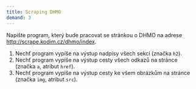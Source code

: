 ```yaml
---
title: Scraping DHMO
demand: 3
---
```


Napište program, který bude pracovat se stránkou o DHMO na adrese http://scrape.kodim.cz/dhmo/index.

1. Nechť program vypíše na výstup nadpisy všech sekcí (značka `h2`).
1. Nechť program vypíše na výstup cesty všech odkazů na stránce (značka `a`, atribut `href`).
1. Nechť program vypíše na výstup cesty ke všem obrázkům na stránce (značka `img`, atribut `src`).
